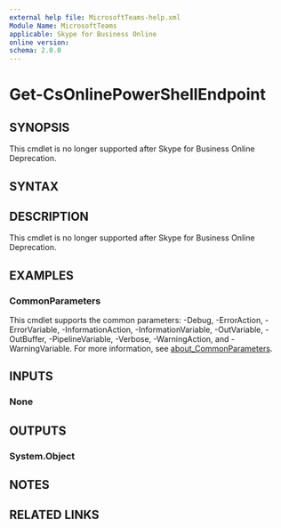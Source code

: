 ```yaml
---
external help file: MicrosoftTeams-help.xml
Module Name: MicrosoftTeams
applicable: Skype for Business Online
online version:
schema: 2.0.0
---
```


# Get-CsOnlinePowerShellEndpoint

## SYNOPSIS
This cmdlet is no longer supported after Skype for Business Online Deprecation.

## SYNTAX


## DESCRIPTION
This cmdlet is no longer supported after Skype for Business Online Deprecation.

## EXAMPLES


### CommonParameters
This cmdlet supports the common parameters: -Debug, -ErrorAction, -ErrorVariable, -InformationAction, -InformationVariable, -OutVariable, -OutBuffer, -PipelineVariable, -Verbose, -WarningAction, and -WarningVariable. For more information, see [about_CommonParameters](http://go.microsoft.com/fwlink/?LinkID=113216).

## INPUTS

### None

## OUTPUTS

### System.Object
## NOTES

## RELATED LINKS
